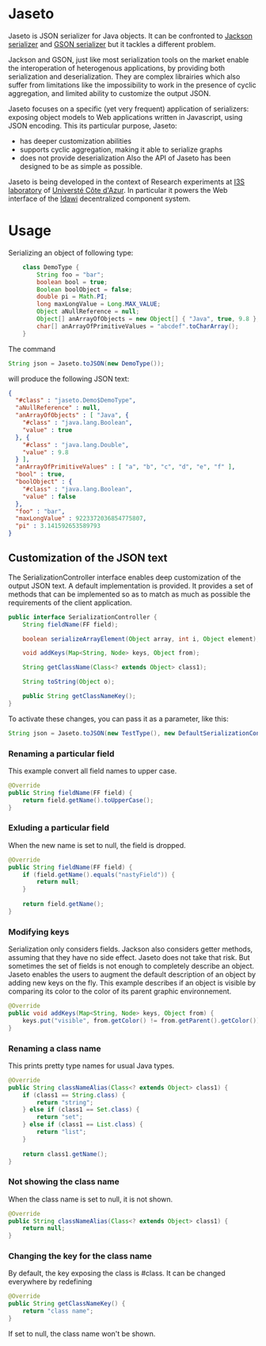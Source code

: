 # Jaseto

Jaseto is JSON serializer for Java objects. It can be confronted to [Jackson serializer](https://www.baeldung.com/jackson-custom-serialization) and [GSON serializer](https://github.com/google/gson) but it tackles a different problem.

Jackson and GSON, just like most serialization tools on the market enable the interoperation of heterogenous applications, by providing both serialization and deserialization. They are complex librairies which also suffer from limitations like the impossibility to work in the presence of cyclic aggregation, and limited ability to customize the output JSON.

Jaseto focuses on a specific (yet very frequent) application of serializers: exposing object models to Web applications written in Javascript, using JSON encoding. 
This its particular purpose, Jaseto:
- has deeper customization abilities
- supports cyclic aggregation, making it able to serialize graphs
- does not provide deserialization
Also the API of Jaseto has been designed to be as simple as possible.

Jaseto is being developed in the context of Research experiments at [I3S laboratory](https://www.i3s.unice.fr/) of [Universté Côte d'Azur](https://univ-cotedazur.eu/). In particular it powers the Web interface of the 
[Idawi](https://github.com/lhogie/idawi) decentralized component system.

# Usage
Serializing an object of following type:
```java
	class DemoType {
		String foo = "bar";
		boolean bool = true;
		Boolean boolObject = false;
		double pi = Math.PI;
		long maxLongValue = Long.MAX_VALUE;
		Object aNullReference = null;
		Object[] anArrayOfObjects = new Object[] { "Java", true, 9.8 };
		char[] anArrayOfPrimitiveValues = "abcdef".toCharArray();
	}
```

The command 
```java
String json = Jaseto.toJSON(new DemoType());
```
will produce the following JSON text:
```json
{
  "#class" : "jaseto.Demo$DemoType",
  "aNullReference" : null,
  "anArrayOfObjects" : [ "Java", {
    "#class" : "java.lang.Boolean",
    "value" : true
  }, {
    "#class" : "java.lang.Double",
    "value" : 9.8
  } ],
  "anArrayOfPrimitiveValues" : [ "a", "b", "c", "d", "e", "f" ],
  "bool" : true,
  "boolObject" : {
    "#class" : "java.lang.Boolean",
    "value" : false
  },
  "foo" : "bar",
  "maxLongValue" : 9223372036854775807,
  "pi" : 3.141592653589793
}
```

## Customization of the JSON text
The SerializationController interface enables deep customization of the output JSON text. A default implementation is provided.
It provides a set of methods that can be implemented so as to match as much as possible the requirements of the client application.
```java
public interface SerializationController {
	String fieldName(FF field);

	boolean serializeArrayElement(Object array, int i, Object element);

	void addKeys(Map<String, Node> keys, Object from);

	String getClassName(Class<? extends Object> class1);

	String toString(Object o);

	public String getClassNameKey();
}
```

To activate these changes, you can pass it as a parameter, like this:

```java
String json = Jaseto.toJSON(new TestType(), new DefaultSerializationController();
```

### Renaming a particular field
This example convert all field names to upper case.
```java
@Override
public String fieldName(FF field) {
	return field.getName().toUpperCase();
}
```


### Exluding a particular field
When the new name is set to null, the field is dropped.
```java
@Override
public String fieldName(FF field) {
	if (field.getName().equals("nastyField")) {
		return null;
	}
		
	return field.getName();
}
```

### Modifying keys
Serialization only considers fields. Jackson also considers getter methods, assuming that they have no side effect. Jaseto does not take that risk.
But sometimes the set of fields is not enough to completely describe an object. Jaseto enables the users to augment the default description of an object by adding new keys on the fly.
This example describes if an object is visible by comparing its color to the color of its parent graphic environnement.
```java
@Override
public void addKeys(Map<String, Node> keys, Object from) {
	keys.put("visible", from.getColor() != from.getParent().getColor());
}
```

### Renaming a class name
This prints pretty type names for usual Java types.
```java
@Override
public String classNameAlias(Class<? extends Object> class1) {
	if (class1 == String.class) {
		return "string";
	} else if (class1 == Set.class) {
		return "set";
	} else if (class1 == List.class) {
		return "list";
	}
	
	return class1.getName();
}
```

### Not showing the class name
When the class name is set to null, it is not shown.
```java
@Override
public String classNameAlias(Class<? extends Object> class1) {
	return null;
}
```

### Changing the key for the class name
By default, the key exposing the class is #class. It can be changed everywhere by redefining
```java
@Override
public String getClassNameKey() {
	return "class name";
}
```
If set to null, the class name won't be shown.

